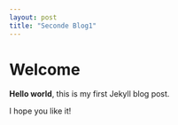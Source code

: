 ```yaml
---
layout: post
title: "Seconde Blog1"
---
```


# Welcome

**Hello world**, this is my first Jekyll blog post.

I hope you like it!
